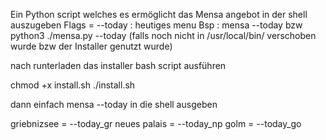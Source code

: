 Ein Python script welches es ermöglicht das Mensa angebot in der shell auszugeben
Flags = --today : heutiges menu Bsp : mensa --today bzw python3 ./mensa.py --today (falls noch nicht in /usr/local/bin/ verschoben wurde bzw der Installer genutzt wurde)

nach runterladen das installer bash script ausführen 

chmod +x install.sh
./install.sh

dann einfach mensa --today in die shell ausgeben 

griebnizsee = --today_gr
neues palais = --today_np 
golm = --today_go
